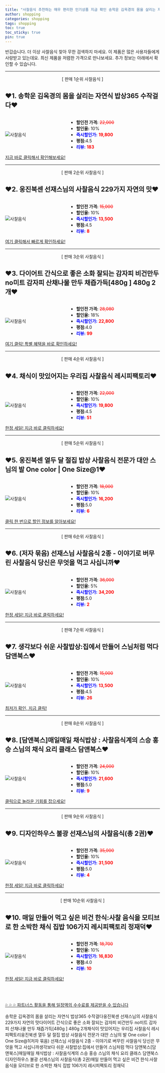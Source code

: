 ```yaml
---
title: "사찰음식 추천하는 매우 편리한 인기상품 지금 확인 송학운 김옥경의 몸을 살리는 자연식"
author: shopping
categories: shopping
tags: shopping
toc: true
toc_sticky: true
pin: true
---
```

반갑습니다. 더 이상 사찰음식 찾아 무한 검색하지 마세요. 이 제품은 많은 사용자들에게 사랑받고 있는데요. 최신 제품을 저렴한 가격으로 만나보세요. 추가 정보는 아래에서 확인할 수 있습니다.

---
<p class="toplist" style="margin: 0 auto; display: block; width: fit-content;">[ 판매 1순위 사찰음식 ]</p>

<h2><strong>❤️1. 송학운 김옥경의 몸을 살리는 자연식 밥상365 수작걸다❤️</strong></h2>

<div style="display: flex; align-items: center;">
    <div style="flex: 0.4;">
        <img src="https://thumbnail7.coupangcdn.com/thumbnails/remote/230x230ex/image/vendor_inventory/0e1c/93892c64f7bea87024973e4e89dc1a0117a0dc9e1b519b07af0af1ed2d5b.jpg" alt="사찰음식" style="max-width: 100%;">
    </div>
    <div style="flex: 0.6; margin-left: 10px;">
        <ul>
            <li><strong>할인전 가격:</strong> <del style="color: red;">22,000</del></li>
            <li><strong>할인율:</strong> 10%</li>
            <li><span style='color:blue'><strong>즉시할인가:</strong></span> <span style='color:red'><strong>19,800</strong></span></li>
            <li><strong>평점:</strong>4.5</li>
            <li><span style='color:blue'><strong>리뷰:</strong></span> <span style='color:red'><strong>183</strong></span></li>
        </ul>
    </div>
</div>
<div class="center">
    <a href="https://selin100587001.github.io?lptag=AF9450613&subid=githubio&pageKey=17973665&traceid=V0-153&itemId=72196204&vendorItemId=3116582743" class="myButton">
        지금 바로 클릭해서 확인해보세요!
    </a>
</div>


---
<p class="toplist" style="margin: 0 auto; display: block; width: fit-content;">[ 판매 2순위 사찰음식 ]</p>

<h2><strong>❤️2. 웅진북센 선재스님의 사찰음식 229가지 자연의 맛❤️</strong></h2>

<div style="display: flex; align-items: center;">
    <div style="flex: 0.4;">
        <img src="https://thumbnail6.coupangcdn.com/thumbnails/remote/230x230ex/image/vendor_inventory/a935/46d8b556b2d6ec428216ed22af7b723eab152ffbf57291afba142469b2f9.jpg" alt="사찰음식" style="max-width: 100%;">
    </div>
    <div style="flex: 0.6; margin-left: 10px;">
        <ul>
            <li><strong>할인전 가격:</strong> <del style="color: red;">15,000</del></li>
            <li><strong>할인율:</strong> 10%</li>
            <li><span style='color:blue'><strong>즉시할인가:</strong></span> <span style='color:red'><strong>13,500</strong></span></li>
            <li><strong>평점:</strong>4.5</li>
            <li><span style='color:blue'><strong>리뷰:</strong></span> <span style='color:red'><strong>8</strong></span></li>
        </ul>
    </div>
</div>
<div class="center">
    <a href="https://selin100587001.github.io?lptag=AF9450613&subid=githubio&pageKey=181471107&traceid=V0-153&itemId=519760651&vendorItemId=4342774987" class="myButton">
        여기 클릭해서 빠르게 확인하세요!
    </a>
</div>


---
<p class="toplist" style="margin: 0 auto; display: block; width: fit-content;">[ 판매 3순위 사찰음식 ]</p>

<h2><strong>❤️3. 다이어트 간식으로 좋은 소화 잘되는 감자피 비건만두 no미트 감자피 산채나물 만두 채즙가득[480g ] 480g 2개❤️</strong></h2>

<div style="display: flex; align-items: center;">
    <div style="flex: 0.4;">
        <img src="https://thumbnail10.coupangcdn.com/thumbnails/remote/230x230ex/image/vendor_inventory/3a56/5c1548475bedfa75c40d8012c776607638c45d143140016b82f9ab3141a7.jpg" alt="사찰음식" style="max-width: 100%;">
    </div>
    <div style="flex: 0.6; margin-left: 10px;">
        <ul>
            <li><strong>할인전 가격:</strong> <del style="color: red;">28,080</del></li>
            <li><strong>할인율:</strong> 18%</li>
            <li><span style='color:blue'><strong>즉시할인가:</strong></span> <span style='color:red'><strong>22,800</strong></span></li>
            <li><strong>평점:</strong>4.0</li>
            <li><span style='color:blue'><strong>리뷰:</strong></span> <span style='color:red'><strong>99</strong></span></li>
        </ul>
    </div>
</div>
<div class="center">
    <a href="https://selin100587001.github.io?lptag=AF9450613&subid=githubio&pageKey=6540999028&traceid=V0-153&itemId=14563331271&vendorItemId=81805590213" class="myButton">
        여기 클릭! 특별 혜택을 바로 확인하세요!
    </a>
</div>


---
<p class="toplist" style="margin: 0 auto; display: block; width: fit-content;">[ 판매 4순위 사찰음식 ]</p>

<h2><strong>❤️4. 채식이 맛있어지는 우리집 사찰음식 레시피팩토리❤️</strong></h2>

<div style="display: flex; align-items: center;">
    <div style="flex: 0.4;">
        <img src="https://thumbnail9.coupangcdn.com/thumbnails/remote/230x230ex/image/retail/images/362898482656543-08adf8fb-9714-4868-a3ac-6525822a6e18.jpg" alt="사찰음식" style="max-width: 100%;">
    </div>
    <div style="flex: 0.6; margin-left: 10px;">
        <ul>
            <li><strong>할인전 가격:</strong> <del style="color: red;">22,000</del></li>
            <li><strong>할인율:</strong> 10%</li>
            <li><span style='color:blue'><strong>즉시할인가:</strong></span> <span style='color:red'><strong>19,800</strong></span></li>
            <li><strong>평점:</strong>4.5</li>
            <li><span style='color:blue'><strong>리뷰:</strong></span> <span style='color:red'><strong>51</strong></span></li>
        </ul>
    </div>
</div>
<div class="center">
    <a href="https://selin100587001.github.io?lptag=AF9450613&subid=githubio&pageKey=3701988&traceid=V0-153&itemId=42852968&vendorItemId=3066750501" class="myButton">
        한정 세일! 지금 바로 클릭하세요!
    </a>
</div>


---
<p class="toplist" style="margin: 0 auto; display: block; width: fit-content;">[ 판매 5순위 사찰음식 ]</p>

<h2><strong>❤️5. 웅진북센 열두 달 절집 밥상 사찰음식 전문가 대안 스님의 발 One color | One Size@1❤️</strong></h2>

<div style="display: flex; align-items: center;">
    <div style="flex: 0.4;">
        <img src="https://thumbnail9.coupangcdn.com/thumbnails/remote/230x230ex/image/vendor_inventory/1689/a5f27428f5982ee99c8bc3e94bee714f8c1aa353780959b273f679d8fb5b.jpg" alt="사찰음식" style="max-width: 100%;">
    </div>
    <div style="flex: 0.6; margin-left: 10px;">
        <ul>
            <li><strong>할인전 가격:</strong> <del style="color: red;">18,000</del></li>
            <li><strong>할인율:</strong> 10%</li>
            <li><span style='color:blue'><strong>즉시할인가:</strong></span> <span style='color:red'><strong>16,200</strong></span></li>
            <li><strong>평점:</strong>5.0</li>
            <li><span style='color:blue'><strong>리뷰:</strong></span> <span style='color:red'><strong>6</strong></span></li>
        </ul>
    </div>
</div>
<div class="center">
    <a href="https://selin100587001.github.io?lptag=AF9450613&subid=githubio&pageKey=1139444133&traceid=V0-153&itemId=2110123757&vendorItemId=4339625627" class="myButton">
        클릭 한 번으로 할인 정보를 알아보세요!
    </a>
</div>


---
<p class="toplist" style="margin: 0 auto; display: block; width: fit-content;">[ 판매 6순위 사찰음식 ]</p>

<h2><strong>❤️6. (저자 묶음) 선재스님 사찰음식 2종 - 이야기로 버무린 사찰음식 당신은 무엇을 먹고 사십니까❤️</strong></h2>

<div style="display: flex; align-items: center;">
    <div style="flex: 0.4;">
        <img src="https://thumbnail7.coupangcdn.com/thumbnails/remote/230x230ex/image/vendor_inventory/27bb/c874c855e5815ca4e57139034ab833880f78c75e3d4498b039980e374c87.jpg" alt="사찰음식" style="max-width: 100%;">
    </div>
    <div style="flex: 0.6; margin-left: 10px;">
        <ul>
            <li><strong>할인전 가격:</strong> <del style="color: red;">36,000</del></li>
            <li><strong>할인율:</strong> 5%</li>
            <li><span style='color:blue'><strong>즉시할인가:</strong></span> <span style='color:red'><strong>34,200</strong></span></li>
            <li><strong>평점:</strong>5.0</li>
            <li><span style='color:blue'><strong>리뷰:</strong></span> <span style='color:red'><strong>2</strong></span></li>
        </ul>
    </div>
</div>
<div class="center">
    <a href="https://selin100587001.github.io?lptag=AF9450613&subid=githubio&pageKey=2137374292&traceid=V0-153&itemId=3629360009&vendorItemId=71614939240" class="myButton">
        한정 세일! 지금 바로 클릭하세요!
    </a>
</div>


---
<p class="toplist" style="margin: 0 auto; display: block; width: fit-content;">[ 판매 7순위 사찰음식 ]</p>

<h2><strong>❤️7. 생각보다 쉬운 사찰밥상:집에서 만들어 스님처럼 먹다 담앤북스❤️</strong></h2>

<div style="display: flex; align-items: center;">
    <div style="flex: 0.4;">
        <img src="https://thumbnail7.coupangcdn.com/thumbnails/remote/230x230ex/image/vendor_inventory/d943/dd50956fdbc9bc915a380013c4123cbaa7bbf7a26c8ff40010dc54e564e9.jpg" alt="사찰음식" style="max-width: 100%;">
    </div>
    <div style="flex: 0.6; margin-left: 10px;">
        <ul>
            <li><strong>할인전 가격:</strong> <del style="color: red;">15,000</del></li>
            <li><strong>할인율:</strong> 10%</li>
            <li><span style='color:blue'><strong>즉시할인가:</strong></span> <span style='color:red'><strong>13,500</strong></span></li>
            <li><strong>평점:</strong>4.5</li>
            <li><span style='color:blue'><strong>리뷰:</strong></span> <span style='color:red'><strong>26</strong></span></li>
        </ul>
    </div>
</div>
<div class="center">
    <a href="https://selin100587001.github.io?lptag=AF9450613&subid=githubio&pageKey=9291212&traceid=V0-153&itemId=42881309&vendorItemId=3066863698" class="myButton">
        최저가 확인, 지금 클릭!
    </a>
</div>


---
<p class="toplist" style="margin: 0 auto; display: block; width: fit-content;">[ 판매 8순위 사찰음식 ]</p>

<h2><strong>❤️8. [담앤북스]매일매일 채식밥상 : 사찰음식계의 스승 홍승 스님의 채식 요리 클래스 담앤북스❤️</strong></h2>

<div style="display: flex; align-items: center;">
    <div style="flex: 0.4;">
        <img src="https://thumbnail9.coupangcdn.com/thumbnails/remote/230x230ex/image/retail-product-api/A00077021/145958662/160664446/main/9791162013854_L.jpg" alt="사찰음식" style="max-width: 100%;">
    </div>
    <div style="flex: 0.6; margin-left: 10px;">
        <ul>
            <li><strong>할인전 가격:</strong> <del style="color: red;">24,000</del></li>
            <li><strong>할인율:</strong> 10%</li>
            <li><span style='color:blue'><strong>즉시할인가:</strong></span> <span style='color:red'><strong>21,600</strong></span></li>
            <li><strong>평점:</strong>5.0</li>
            <li><span style='color:blue'><strong>리뷰:</strong></span> <span style='color:red'><strong>9</strong></span></li>
        </ul>
    </div>
</div>
<div class="center">
    <a href="https://selin100587001.github.io?lptag=AF9450613&subid=githubio&pageKey=7177629050&traceid=V0-153&itemId=18096315963&vendorItemId=85248690278" class="myButton">
        클릭으로 놀라운 기회를 잡으세요!
    </a>
</div>


---
<p class="toplist" style="margin: 0 auto; display: block; width: fit-content;">[ 판매 9순위 사찰음식 ]</p>

<h2><strong>❤️9. 디자인하우스 불광 선재스님의 사찰음식(총 2권)❤️</strong></h2>

<div style="display: flex; align-items: center;">
    <div style="flex: 0.4;">
        <img src="https://thumbnail6.coupangcdn.com/thumbnails/remote/230x230ex/image/vendor_inventory/images/2018/01/25/12/3/3374239a-1ff4-4854-aaf7-066cbc9a5a4a.jpg" alt="사찰음식" style="max-width: 100%;">
    </div>
    <div style="flex: 0.6; margin-left: 10px;">
        <ul>
            <li><strong>할인전 가격:</strong> <del style="color: red;">35,000</del></li>
            <li><strong>할인율:</strong> 10%</li>
            <li><span style='color:blue'><strong>즉시할인가:</strong></span> <span style='color:red'><strong>31,500</strong></span></li>
            <li><strong>평점:</strong>5.0</li>
            <li><span style='color:blue'><strong>리뷰:</strong></span> <span style='color:red'><strong>4</strong></span></li>
        </ul>
    </div>
</div>
<div class="center">
    <a href="https://selin100587001.github.io?lptag=AF9450613&subid=githubio&pageKey=62486507&traceid=V0-153&itemId=213265630&vendorItemId=3509212932" class="myButton">
        한정 세일! 지금 바로 클릭하세요!
    </a>
</div>


---
<p class="toplist" style="margin: 0 auto; display: block; width: fit-content;">[ 판매 10순위 사찰음식 ]</p>

<h2><strong>❤️10. 매일 만들어 먹고 싶은 비건 한식:사찰 음식을 모티브로 한 소박한 채식 집밥 106가지 레시피팩토리 정재덕❤️</strong></h2>

<div style="display: flex; align-items: center;">
    <div style="flex: 0.4;">
        <img src="https://thumbnail10.coupangcdn.com/thumbnails/remote/230x230ex/image/rs_quotation_api/oa5kxyde/1cb8ddca883548968dfd219dfec80922.jpg" alt="사찰음식" style="max-width: 100%;">
    </div>
    <div style="flex: 0.6; margin-left: 10px;">
        <ul>
            <li><strong>할인전 가격:</strong> <del style="color: red;">18,700</del></li>
            <li><strong>할인율:</strong> 10%</li>
            <li><span style='color:blue'><strong>즉시할인가:</strong></span> <span style='color:red'><strong>16,830</strong></span></li>
            <li><strong>평점:</strong>4.0</li>
            <li><span style='color:blue'><strong>리뷰:</strong></span> <span style='color:red'><strong>10</strong></span></li>
        </ul>
    </div>
</div>
<div class="center">
    <a href="https://selin100587001.github.io?lptag=AF9450613&subid=githubio&pageKey=7062728315&traceid=V0-153&itemId=17516799596&vendorItemId=84683998323" class="myButton">
        한정 세일! 지금 바로 클릭하세요!
    </a>
</div>

<br><br><br>[💦 💦 💦 파트너스 활동을 통해 일정액의 수수료를 제공받을 수 있습니다](https://link.coupang.com/a/bcpT2c)<br><br>송학운 김옥경의 몸을 살리는 자연식 밥상365 수작걸다웅진북센 선재스님의 사찰음식 229가지 자연의 맛다이어트 간식으로 좋은 소화 잘되는 감자피 비건만두 no미트 감자피 산채나물 만두 채즙가득[480g ] 480g 2개채식이 맛있어지는 우리집 사찰음식 레시피팩토리웅진북센 열두 달 절집 밥상 사찰음식 전문가 대안 스님의 발 One color | One Size@1(저자 묶음) 선재스님 사찰음식 2종 - 이야기로 버무린 사찰음식 당신은 무엇을 먹고 사십니까생각보다 쉬운 사찰밥상:집에서 만들어 스님처럼 먹다 담앤북스[담앤북스]매일매일 채식밥상 : 사찰음식계의 스승 홍승 스님의 채식 요리 클래스 담앤북스디자인하우스 불광 선재스님의 사찰음식(총 2권)매일 만들어 먹고 싶은 비건 한식:사찰 음식을 모티브로 한 소박한 채식 집밥 106가지 레시피팩토리 정재덕